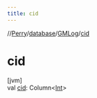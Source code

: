 ```yaml
---
title: cid
---
```

//[Perry](../../../index.html)/[database](../index.html)/[GMLog](index.html)/[cid](cid.html)



# cid



[jvm]\
val [cid](cid.html): Column<[Int](https://kotlinlang.org/api/latest/jvm/stdlib/kotlin/-int/index.html)>




